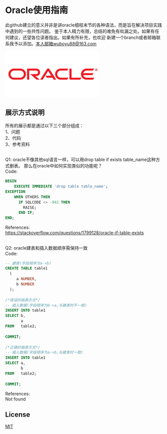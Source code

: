 # Oracle使用指南

此github建立的意义并非是讲oracle细枝末节的各种语法，而是旨在解决项目实践中遇到的一些共性问题。
鉴于本人精力有限，总结的难免有纰漏之处。如果有任何建议，还望各位读者指出。如果有所补充，也欢迎
新建一个branch或者邮箱联系我予以添加。本人邮箱wuboyu88@163.com

![oracle_logo](./image/oracle_logo.png)

## 展示方式说明
所有的展示都是通过以下三个部分组成：<br />
   1、问题 <br />
   2、代码 <br />
   3、参考资料 <br />
   
##
Q1: oracle不像其他sql语言一样，可以用drop table if exists table_name这种方式删表。
那么在oracle中如何实现类似的功能呢？<br />
Code:
```sql
BEGIN
    EXECUTE IMMEDIATE 'drop table table_name';
EXCEPTION
    WHEN OTHERS THEN
      IF SQLCODE <> -942 THEN
        RAISE;
      END IF;
END; 
```
References:<br />
https://stackoverflow.com/questions/1799128/oracle-if-table-exists

##
Q2: oracle建表和插入数据顺序需保持一致<br />
Code:
```sql
-- 建表(字段顺序为a->b)
CREATE TABLE table1
  (
     a NUMBER,
     b NUMBER
  );

/*错误的插表方式*/
-- 插入数据(字段顺序为b->a,与建表时不一致)
INSERT INTO table1
SELECT b,
       a
FROM   table2;

COMMIT;

/*正确的插表方式*/
-- 插入数据(字段顺序为a->b,与建表时一致)
INSERT INTO table1
SELECT a,
       b
FROM   table2;

COMMIT;    
```
References:<br />
Not found

## License
[MIT](https://choosealicense.com/licenses/mit/)